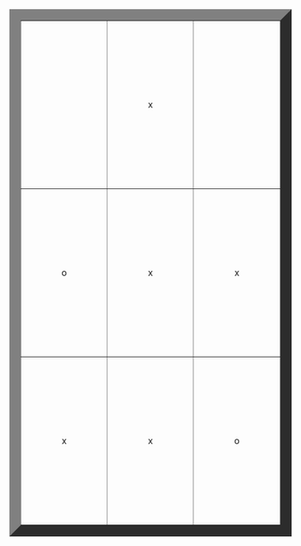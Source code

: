 <!-- Do not move the table content into multiple lines; keep it in a single line -->
<font size="7">
<table style="text-align:center" border="20">
 
  <tr align="center" height="300"><td width="300"></td><td width="300">x</td><td width="300"></td></tr>
  <tr align="center" height="300"><td>o</td><td>x</td><td>x</td></tr><tr align="center" height="300"><td>x</td>
  <td>x</td><td>o</td></tr>
 
</table>
</font>
